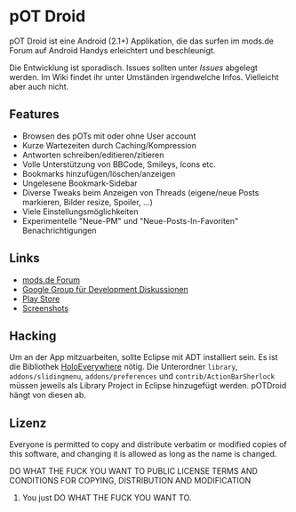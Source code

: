 # pOT Droid

pOT Droid ist eine Android (2.1+) Applikation, die das surfen im mods.de Forum 
auf Android Handys erleichtert und beschleunigt.

Die Entwicklung ist sporadisch. Issues sollten unter *Issues* abgelegt werden. 
Im Wiki findet ihr unter Umständen irgendwelche Infos. Vielleicht aber auch nicht.

## Features

* Browsen des pOTs mit oder ohne User account
* Kurze Wartezeiten durch Caching/Kompression
* Antworten schreiben/editieren/zitieren
* Volle Unterstützung von BBCode, Smileys, Icons etc.
* Bookmarks hinzufügen/löschen/anzeigen
* Ungelesene Bookmark-Sidebar
* Diverse Tweaks beim Anzeigen von Threads (eigene/neue Posts markieren, 
  Bilder resize, Spoiler, ...)
* Viele Einstellungsmöglichkeiten
* Experimentelle "Neue-PM" und "Neue-Posts-In-Favoriten" Benachrichtigungen

## Links

* [mods.de Forum](http://forum.mods.de/bb/)
* [Google Group für Development Diskussionen](https://groups.google.com/forum/#!forum/pot-droid)
* [Play Store](https://play.google.com/store/apps/details?id=com.mde.potdroid)
* [Screenshots](http://www.abload.de/gallery.php?key=s6iLQPqf)

## Hacking

Um an der App mitzuarbeiten, sollte Eclipse mit ADT installiert sein. Es ist die
Bibliothek [HoloEverywhere](https://github.com/ChristopheVersieux/HoloEverywhere.git)
nötig. Die Unterordner `library`, `addons/slidingmenu`, `addons/preferences` und 
`contrib/ActionBarSherlock` müssen jeweils als Library Project in Eclipse hinzugefügt
werden. pOTDroid hängt von diesen ab.

## Lizenz

Everyone is permitted to copy and distribute verbatim or modified copies of 
this software, and changing it is allowed as long as the name is changed.

DO WHAT THE FUCK YOU WANT TO PUBLIC LICENSE TERMS AND CONDITIONS FOR COPYING, 
DISTRIBUTION AND MODIFICATION

1. You just DO WHAT THE FUCK YOU WANT TO.

